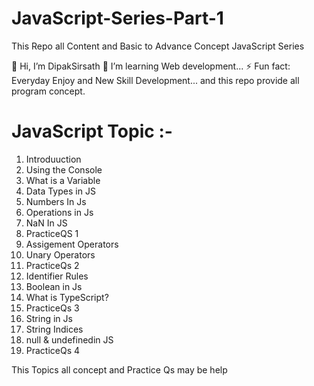 # JavaScript-Series-Part-1
This Repo all Content and Basic to Advance Concept JavaScript Series 

👋 Hi, I’m DipakSirsath
🌱 I’m learning Web development...
⚡ Fun fact: Everyday Enjoy and New Skill Development... and this repo provide all program concept.

# JavaScript Topic :-
1. Introduuction
2. Using the Console
3. What is a Variable
4. Data Types in JS
5. Numbers In Js
6. Operations in Js
7. NaN In JS
8. PracticeQS 1
9. Assigement Operators
10. Unary Operators
11. PracticeQs 2
12. Identifier Rules
13. Boolean in Js
14. What is TypeScript?
15. PracticeQs 3
16. String in Js
17. String Indices
18. null & undefinedin JS
19. PracticeQs 4

This Topics all concept and Practice Qs may be help
